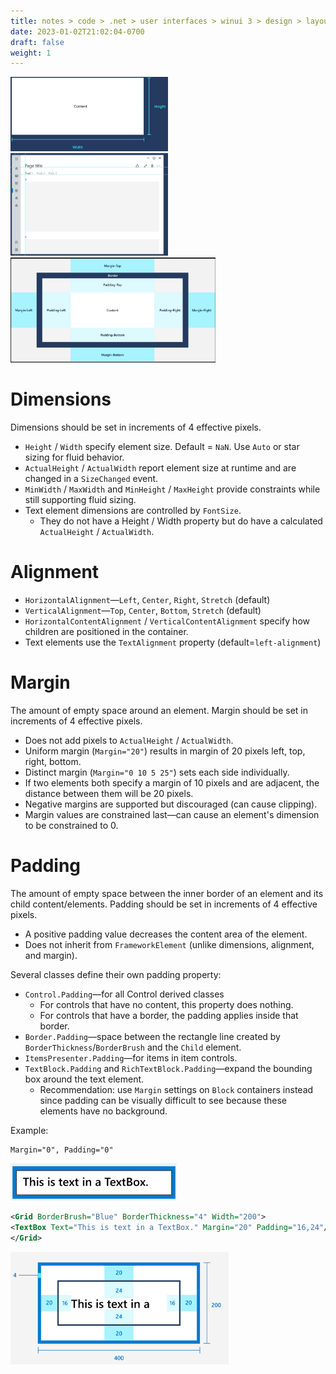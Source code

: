 ```yaml
---
title: notes > code > .net > user interfaces > winui 3 > design > layouts > alignment margin padding
date: 2023-01-02T21:02:04-0700
draft: false
weight: 1
---
```


<img src="Design---Layouts-(Responsive-Layouts-w-XAML)_Alignment,-Margin,-Padding-image1.png" width="50%" height="%50" />  

<img src="Design---Layouts-(Responsive-Layouts-w-XAML)_Alignment,-Margin,-Padding-image4.png" width="50%" height="%50" />  

<img src="Design---Layouts-(Responsive-Layouts-w-XAML)_Alignment,-Margin,-Padding-image5.png" width="65%" height="%65" />  

# Dimensions
Dimensions should be set in increments of 4 effective pixels.
- `Height` / `Width` specify element size. Default = `NaN`. Use `Auto` or star sizing for fluid behavior.
- `ActualHeight` / `ActualWidth` report element size at runtime and are changed in a `SizeChanged` event.
- `MinWidth` / `MaxWidth` and `MinHeight` / `MaxHeight` provide constraints while still supporting fluid sizing.
- Text element dimensions are controlled by `FontSize`.
  - They do not have a Height / Width property but do have a calculated `ActualHeight` / `ActualWidth`.

# Alignment
- `HorizontalAlignment`—`Left`, `Center`, `Right`, `Stretch` (default)
- `VerticalAlignment`—`Top`, `Center`, `Bottom`, `Stretch` (default)
- `HorizontalContentAlignment` / `VerticalContentAlignment` specify how children are positioned in the container.
- Text elements use the `TextAlignment` property (default=`left-alignment`)

# Margin
The amount of empty space around an element.
Margin should be set in increments of 4 effective pixels.
- Does not add pixels to `ActualHeight` / `ActualWidth`.
- Uniform margin (`Margin="20"`) results in margin of 20 pixels left, top, right, bottom.
- Distinct margin (`Margin="0 10 5 25"`) sets each side individually.
- If two elements both specify a margin of 10 pixels and are adjacent, the distance between them will be 20 pixels.
- Negative margins are supported but discouraged (can cause clipping).
- Margin values are constrained last—can cause an element's dimension to be constrained to 0.

# Padding
The amount of empty space between the inner border of an element and its child content/elements.
Padding should be set in increments of 4 effective pixels.
- A positive padding value decreases the content area of the element.
- Does not inherit from `FrameworkElement` (unlike dimensions, alignment, and margin).

Several classes define their own padding property:
- `Control.Padding`—for all Control derived classes
  - For controls that have no content, this property does nothing.
  - For controls that have a border, the padding applies inside that border.
- `Border.Padding`—space between the rectangle line created by `BorderThickness`/`BorderBrush` and the `Child` element.
- `ItemsPresenter.Padding`—for items in item controls.
- `TextBlock.Padding` and `RichTextBlock.Padding`—expand the bounding box around the text element.
  - Recommendation: use `Margin` settings on `Block` containers instead since padding can be visually difficult to see because these elements have no background.

Example:
```xml
Margin="0", Padding="0"
```

<img src="Design---Layouts-(Responsive-Layouts-w-XAML)_Alignment,-Margin,-Padding-image2.png" style="width:2.775in;height:0.625in" />

```xml
<Grid BorderBrush="Blue" BorderThickness="4" Width="200">
<TextBox Text="This is text in a TextBox." Margin="20" Padding="16,24"/>
</Grid>
```

<img src="Design---Layouts-(Responsive-Layouts-w-XAML)_Alignment,-Margin,-Padding-image3.png" style="width:3.63333in;height:1.875in" />  

